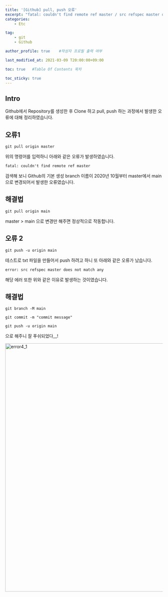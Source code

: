 ```yaml
---
title: '[Github] pull, push 오류' 
excerpt: "fatal: couldn't find remote ref master / src refspec master does not match any"
categories:
    - Etc

tag:
    - git
    - Github

author_profile: true    #작성자 프로필 출력 여부

last_modified_at: 2021-03-09 T20:00:00+09:00

toc: true   #Table Of Contents 목차 

toc_sticky: true
---
```


## Intro

Github에서 Repository를 생성한 후 Clone 하고 pull, push 하는 과정에서 발생한 오류에 대해 정리하였습니다.  


## 오류1

```
git pull origin master
```

위의 명령어를 입력하니 아래와 같은 오류가 발생하였습니다.

```
fatal: couldn't find remote ref master
```

검색해 보니 Github의 기본 생성 branch 이름이 2020년 10월부터 
master에서 main으로 변경되어서 발생한 오류였습니다.  


## 해결법

```
git pull origin main
```

master > main 으로 변경만 해주면 정상적으로 작동합니다.


## 오류 2

```
git push -u origin main
```

테스트로 txt 파일을 만들어서 push 하려고 하니 또 아래와 같은 오류가 났습니다.

```
error: src refspec master does not match any
```

해당 에러 또한 위와 같은 이유로 발생하는 것이였습니다.


## 해결법 

```
git branch -M main

git commit -m "commit message"

git push -u origin main
```

으로 해주니 잘 푸쉬되었다,,,! 

<img width="794" alt="error4_1" src="https://user-images.githubusercontent.com/47733530/110464215-3ac22e00-8116-11eb-990c-048abcae01a0.png">